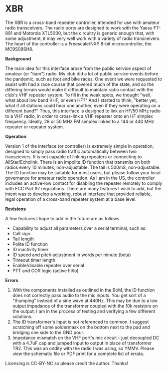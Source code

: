 # XBR
The XBR is a cross-band repeater controller, intended for use with amateur radio transceivers. The radio ports are designed to work with the Yaesu FT-891 and Motorola XTL5000, but the circuitry is generic enough that, with some adjustment, it may very well work with a variety of radio transceivers. The heart of the controller is a Freescale/NXP 8-bit microcontroller, the MC9S08SH8.

**Background**

The main idea for this interface arose from the public service aspect of amateur (or "ham") radio. My club did a lot of public service events before the pandemic, such as foot and bike races. One event we were requested to assist with had a race course that covered much of the state, and so the differing terrain would make it difficult to maintain radio contact with the club's VHF repeater system. To fill in the weak spots, we thought "well, what about low band VHF, or even HF?" And I started to think, "better yet, what if all stations could hear one another, even if they were operating on a different band?" Thus, this interface is designed to link an HF/50 MHz radio to a VHF radio, in order to cross-link a VHF repeater onto an HF simplex frequency. Ideally, 28 or 50 MHz FM simplex linked to a 144 or 440 MHz repeater or repeater system.

**Operation**

Version 1 of the interface (or controller) is extremely simple in operation, designed to simply pass radio traffic automatically between two transcievers. It is not capable of linking repeaters or connecting to AllStar/Echolink. There is an impolite ID function that transmits on both radios every 10 minutes, non-adjustable. The tail is 500mS, non-adjustable. The ID function may be suitable for most users, but please follow your local governance for amateur radio operation. As I am in the US, the controller includes an active-low contact for disabling the repeater remotely to comply with FCC Part 97 regulations. There are many features I wish to add, but the intent was to develop a working, robust interface that provided reliable, legal operation of a cross-band repeater system at a base level.

**Revisions**

A few features I hope to add in the future are as follows.
- Capability to adjust all parameters over a serial terminal, such as:
- Call sign
- Tail length
- Polite ID function
- ID inactivity timer
- ID speed and pitch adjustment in words per minute (beta)
- Timeout timer length
- Enable/disable repeater over serial
- PTT and COR logic (active hi/lo)

**Errors**

1) With the components installed as outlined in the BoM, the ID function does not correctly pass audio to the mic inputs. You get sort of a "thumping" instead of a sine wave at 440Hz. This may be due to a low output impedance of the transformer coupled with the 10k resistors on the output; I am in the process of testing and verifying a few different solutions. 
2) The ID transformer's input is not referenced to common. I suggest scratching off some soldermask on the bottom next to the pad and bridging one side to the GND pour.
3) Impedance mismatch on the VHF port's mic circuit - just decoupled DC with a 4.7uF cap and jumped input to output in place of transformer TR2. This was an oddity with the radio I was using, so YMMV. 
Please view the schematic file or PDF print for a complete list of errata. 

Licensing is CC-BY-NC so please credit the author. Thanks!
